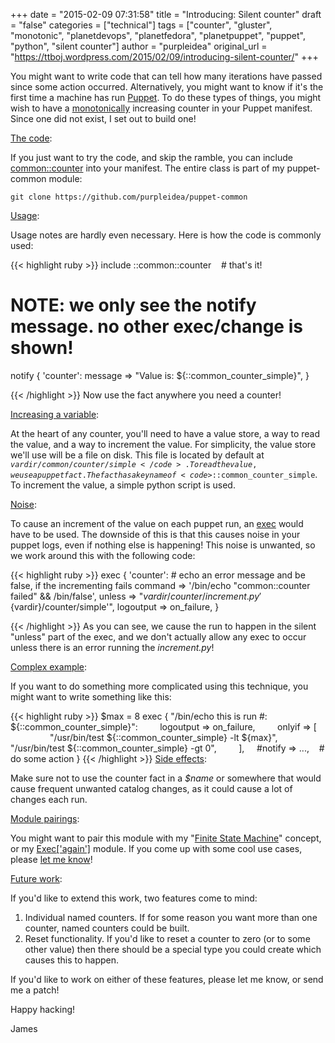 +++
date = "2015-02-09 07:31:58"
title = "Introducing: Silent counter"
draft = "false"
categories = ["technical"]
tags = ["counter", "gluster", "monotonic", "planetdevops", "planetfedora", "planetpuppet", "puppet", "python", "silent counter"]
author = "purpleidea"
original_url = "https://ttboj.wordpress.com/2015/02/09/introducing-silent-counter/"
+++

You might want to write code that can tell how many iterations have passed since some action occurred. Alternatively, you might want to know if it's the first time a machine has run <a href="https://en.wikipedia.org/wiki/Puppet_%28software%29">Puppet</a>. To do these types of things, you might wish to have a <a href="https://en.wikipedia.org/wiki/Monotonic_function">monotonically</a> increasing counter in your Puppet manifest. Since one did not exist, I set out to build one!

<span style="text-decoration:underline;">The code</span>:

If you just want to try the code, and skip the ramble, you can include <a href="https://github.com/purpleidea/puppet-common/blob/master/manifests/counter.pp#L18">common::counter</a> into your manifest. The entire class is part of my puppet-common module:
```
git clone https://github.com/purpleidea/puppet-common
```
<span style="text-decoration:underline;">Usage</span>:

Usage notes are hardly even necessary. Here is how the code is commonly used:

{{< highlight ruby >}}
include ::common::counter    # that's it!

# NOTE: we only see the notify message. no other exec/change is shown!
notify { 'counter':
        message => "Value is: ${::common_counter_simple}",
}

{{< /highlight >}}
Now use the fact anywhere you need a counter!

<span style="text-decoration:underline;">Increasing a variable</span>:

At the heart of any counter, you'll need to have a value store, a way to read the value, and a way to increment the value. For simplicity, the value store we'll use will be a file on disk. This file is located by default at <code>${vardir}/common/counter/simple</code>. To read the value, we use a puppet fact. The fact has a key name of <code>$::common_counter_simple</code>. To increment the value, a simple python script is used.

<span style="text-decoration:underline;">Noise</span>:

To cause an increment of the value on each puppet run, an <a href="https://docs.puppetlabs.com/references/stable/type.html#exec">exec</a> would have to be used. The downside of this is that this causes noise in your puppet logs, even if nothing else is happening! This noise is unwanted, so we work around this with the following code:

{{< highlight ruby >}}
exec { 'counter':
        # echo an error message and be false, if the incrementing fails
        command => '/bin/echo "common::counter failed" && /bin/false',
        unless => "${vardir}/counter/increment.py '${vardir}/counter/simple'",
        logoutput => on_failure,
}

{{< /highlight >}}
As you can see, we cause the run to happen in the silent "unless" part of the exec, and we don't actually allow any exec to occur unless there is an error running the <em>increment.py</em>!

<span style="text-decoration:underline;">Complex example</span>:

If you want to do something more complicated using this technique, you might want to write something like this:

{{< highlight ruby >}}
$max = 8
exec { "/bin/echo this is run #: ${::common_counter_simple}":
        logoutput => on_failure,
        onlyif => [
                "/usr/bin/test ${::common_counter_simple} -lt ${max}",
                "/usr/bin/test ${::common_counter_simple} -gt 0",
        ],
    #notify => ...,    # do some action
}
{{< /highlight >}}
<span style="text-decoration:underline;">Side effects</span>:

Make sure not to use the counter fact in a <em>$name</em> or somewhere that would cause frequent unwanted catalog changes, as it could cause a lot of changes each run.

<span style="text-decoration:underline;">Module pairings</span>:

You might want to pair this module with my "<a href="/blog/2013/09/28/finite-state-machines-in-puppet/">Finite State Machine</a>" concept, or my <a href="/blog/2014/03/24/introducing-puppet-execagain/">Exec['again']</a> module. If you come up with some cool use cases, please <a href="/contact/">let me know</a>!

<span style="text-decoration:underline;">Future work</span>:

If you'd like to extend this work, two features come to mind:
<ol>
	<li>Individual named counters. If for some reason you want more than one counter, named counters could be built.</li>
	<li>Reset functionality. If you'd like to reset a counter to zero (or to some other value) then there should be a special type you could create which causes this to happen.</li>
</ol>
If you'd like to work on either of these features, please let me know, or send me a patch!

Happy hacking!

James

